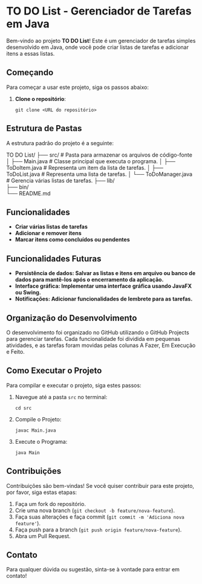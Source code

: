 # TO DO List - Gerenciador de Tarefas em Java

Bem-vindo ao projeto **TO DO List**! Este é um gerenciador de tarefas simples desenvolvido em Java, onde você pode criar listas de tarefas e adicionar itens a essas listas.


## Começando

Para começar a usar este projeto, siga os passos abaixo:

1. **Clone o repositório**:

   `git clone <URL do repositório>`


## Estrutura de Pastas

A estrutura padrão do projeto é a seguinte:

TO DO List/
├── src/    # Pasta para armazenar os arquivos de código-fonte
│   ├── Main.java   # Classe principal que executa o programa.
│   ├── ToDoItem.java   # Representa um item da lista de tarefas.
│   ├── ToDoList.java   # Representa uma lista de tarefas.
│   └── ToDoManager.java    # Gerencia várias listas de tarefas.
├── lib/           
├── bin/          
└── README.md


## Funcionalidades

- **Criar várias listas de tarefas**
- **Adicionar e remover itens**
- **Marcar itens como concluídos ou pendentes**


## Funcionalidades Futuras

- **Persistência de dados: Salvar as listas e itens em arquivo ou banco de dados para mantê-los após o encerramento da aplicação.**
- **Interface gráfica: Implementar uma interface gráfica usando JavaFX ou Swing.**
- **Notificações: Adicionar funcionalidades de lembrete para as tarefas.**


## Organização do Desenvolvimento

O desenvolvimento foi organizado no GitHub utilizando o GitHub Projects para gerenciar tarefas. Cada funcionalidade foi dividida em pequenas atividades, e as tarefas foram movidas pelas colunas A Fazer, Em Execução e Feito.


## Como Executar o Projeto

Para compilar e executar o projeto, siga estes passos:

1. Navegue até a pasta `src` no terminal:

    `cd src`

2. Compile o Projeto:

    `javac Main.java`

3. Execute o Programa:

    `java Main`


## Contribuições

Contribuições são bem-vindas! Se você quiser contribuir para este projeto, por favor, siga estas etapas:

1. Faça um fork do repositório.
2. Crie uma nova branch (`git checkout -b feature/nova-feature`).
3. Faça suas alterações e faça commit (`git commit -m 'Adiciona nova feature'`).
4. Faça push para a branch (`git push origin feature/nova-feature`).
5. Abra um Pull Request.


## Contato

Para qualquer dúvida ou sugestão, sinta-se à vontade para entrar em contato!

